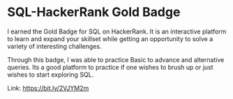 # SQL-HackerRank Gold Badge

I earned the Gold Badge for SQL on HackerRank. It is an interactive platform to learn and expand your skillset while getting an opportunity to solve a variety of interesting challenges.

Through this badge, I was able to practice Basic to advance and alternative queries. Its a good platform to practice if one wishes to brush up or just wishes to start exploring SQL.

Link: https://bit.ly/2VJYM2m

